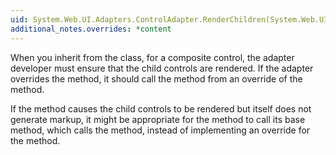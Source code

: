```yaml
---
uid: System.Web.UI.Adapters.ControlAdapter.RenderChildren(System.Web.UI.HtmlTextWriter)
additional_notes.overrides: *content
---
```


<p>When you inherit from the <xref href="System.Web.UI.Adapters.ControlAdapter"></xref> class, for a composite control, the adapter developer must ensure that the child controls are rendered. If the adapter overrides the <xref href="System.Web.UI.Adapters.ControlAdapter.RenderChildren(System.Web.UI.HtmlTextWriter)"></xref> method, it should call the <xref href="System.Web.UI.Adapters.ControlAdapter.RenderChildren(System.Web.UI.HtmlTextWriter)"></xref> method from an override of the <xref href="System.Web.UI.Adapters.ControlAdapter.Render(System.Web.UI.HtmlTextWriter)"></xref> method.  
  
 If the <xref href="System.Web.UI.Control.Render(System.Web.UI.HtmlTextWriter)"></xref> method causes the child controls to be rendered but itself does not generate markup, it might be appropriate for the <xref href="System.Web.UI.Adapters.ControlAdapter.Render(System.Web.UI.HtmlTextWriter)"></xref> method to call its base method, which calls the <xref href="System.Web.UI.Control.Render(System.Web.UI.HtmlTextWriter)"></xref> method, instead of implementing an override for the <xref href="System.Web.UI.Adapters.ControlAdapter.RenderChildren(System.Web.UI.HtmlTextWriter)"></xref> method.</p>


